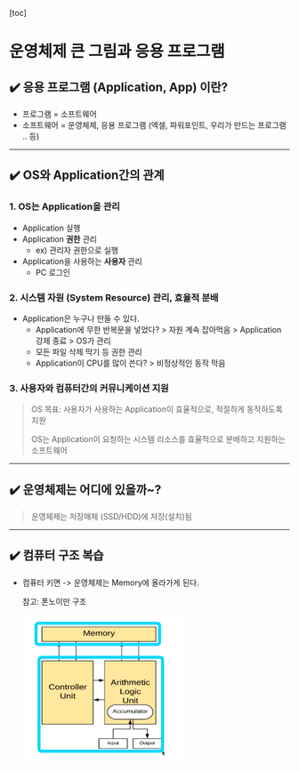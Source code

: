 [toc]

# 운영체제 큰 그림과 응용 프로그램

## :heavy_check_mark: 응용 프로그램 (Application, App) 이란?

- 프로그램 = 소프트웨어
- 소프트웨어 = 운영체제, 응용 프로그램 (엑셀, 파워포인트, 우리가 만드는 프로그램 .. 등)



<hr>

## :heavy_check_mark: OS와 Application간의 관계

### 1. OS는 **Application**을 관리

- Application 실행
- Application **권한** 관리
  - ex) 관리자 권한으로 실행 
- Application을 사용하는 **사용자** 관리
  - PC 로그인

### 2. 시스템 자원 (System Resource) 관리, 효율적 분배

- Application은 누구나 만들 수 있다.
  - Application에 무한 반복문을 넣었다? > 자원 계속 잡아먹음 > Application 강제 종료 > OS가 관리
  - 모든 파일 삭제 막기 등 권한 관리
  - Application이 CPU를 많이 쓴다? > 비정상적인 동작 막음

### 3. 사용자와 컴퓨터간의 커뮤니케이션 지원

> OS 목표: 사용자가 사용하는 Application이 효율적으로, 적절하게 동작하도록 지원
>
> OS는 Application이 요청하는 시스템 리소스를 효율적으로 분배하고 지원하는 소프트웨어



<hr>

## :heavy_check_mark:  운영체제는 어디에 있을까~?


> 운영체제는 저장매체 (SSD/HDD)에 저장(설치)됨



<hr>

## :heavy_check_mark: 컴퓨터 구조 복습

- 컴퓨터 키면 -> 운영체제는 Memory에 올라가게 된다.

  참고: 폰노이만 구조

  ![image-20210215204902464](assets/image-20210215204902464.png)




